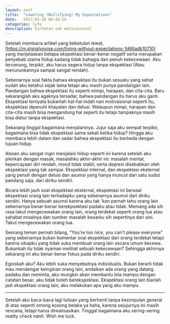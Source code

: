 ```yaml
---
layout: post
title:  "Lowering (Nullifying) My Expectations"
date:   2017-03-20 06:44:18
categories: lyfe
description: Curhatan sok motivasional
---
```

Setelah membaca artikel yang kebetulan lewat, [https://m.signalvnoise.com/living-without-expectations-1d66adb10710] yang menjelaskan betapa ekspektasi benar-benar negatif serta merupakan penyebab utama hidup kadang tidak bahagia dan penuh kekecewaan. Aku tercenung, terpikir, aku harus segera hidup tanpa ekspektasi (Atau menurunkannya sampai sangat rendah).

Sebenarnya soal fakta bahwa ekspektasi itu bukan sesuatu yang sehat sudah aku ketahui sejak lama tetapi aku masih punya pandangan lain. Pandangan bahwa ekspektasi itu seperti mimpi, harapan, dan cita-cita. Baru sekaranglah aku agaknya tersadar, bahwa pandangan itu harus aku ganti. Ekspektasi ternyata bukanlah hal-hal indah nan motivasional seperti itu, ekspektasi dipenuhi khayalan dan delusi. Walaupun mimpi, harapan dan cita-cita masih bisa mengandung hal seperti itu tetapi tampaknya masih bisa diatur tanpa ekspektasi.

Sekarang tinggal bagaimana menjalaninya. Jujur saja aku sempat terpikir, bagaimana bisa tidak ekspektasi sama sekali ketika hidup? Hingga aku membaca lebih dalam dan sadar bahwa ekspektasi itu berbeda dengan tujuan hidup.

Alasan aku sangat ingin menjalani hidup seperti ini karena setelah aku pikirkan dengan masak, masalahku akhir-akhir ini: masalah mental, kepercayaan diri rendah, mood tidak stabil, serta depresi disebabkan oleh ekspektasi yang tak sampai. Ekspektasi internal, dan ekspektasi eksternal yang penuh dengan delusi dan asumsi yang hanya muncul dari satu sudut pandang saja, dari diriku sendiri.

Bicara lebih jauh soal ekspektasi eksternal, ekspektasi ini berasal ekspektasi orang lain terhadapku yang sebenarnya asumsi dari diriku sendiri. Hanya sebuah asumsi karena aku tak 'kan pernah tahu orang lain sebenarnya benar-benar berekpsektasi padaku atau tidak. Memang ada sih rasa takut mengecewakan orang lain, orang terdekat seperti orang tua atau sahabat misalnya dan sumber masalah besarku sih sepertinya dari sini. Takut mengecewakan orang tua.

Seorang teman pernah bilang, "You're too nice, you can't please everyone" yang sebenarnya bukan komentar soal ekspektasi dari orang terdekat tetapi karena sikapku yang tidak suka membuat orang lain secara umum kecewa. Bukankah itu tidak nyaman melihat sebuah kekecewaan? Sehingga akhirnya sekarang ini aku benar-benar fokus pada diriku sendiri.

Egoiskah aku? Aku lebih suka menyebutnya individualis. Bukan berarti tidak mau mendengar keinginan orang lain, andaikan ada orang yang datang padaku dan meminta, aku mungkin akan membantu bila mampu dengan catatan besar, aku tidak boleh berekspektasi. Ekspektasi orang lain biarlah jadi ekspektasi orang lain, aku melakukan apa yang aku mampu.

***

Setelah aku baca-baca lagi tulisan yang berhenti tanpa kesimpulan general di atas seperti omong kosong belaka ya haha, karena sejujurnya ini masih rencana, tetapi harus direalisasikan. Tinggal bagaimana aku sering-sering reality check nanti. Wish me luck.
